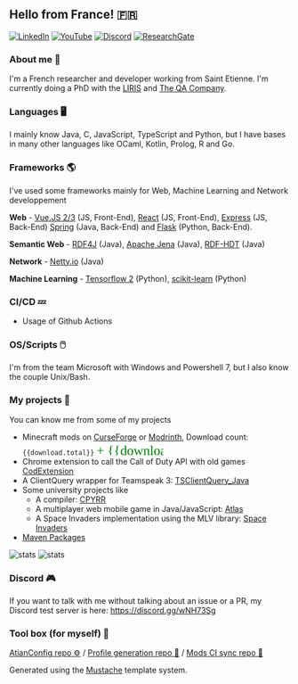 ## Hello from France! 🇫🇷

[![LinkedIn](https://img.shields.io/badge/linkedin-%230077B5.svg?style=for-the-badge&logo=linkedin&logoColor=white)](https://www.linkedin.com/in/antoine-willerval/) [![YouTube](https://img.shields.io/badge/ate48-%23FF0000.svg?style=for-the-badge&logo=YouTube&logoColor=white)](https://www.youtube.com/user/wilate48) [![Discord](https://img.shields.io/badge/ATESabLab-%237289DA.svg?style=for-the-badge&logo=discord&logoColor=white)](https://discord.gg/wNH73Sg) [![ResearchGate](https://img.shields.io/badge/ResearchGate-00CCBB?style=for-the-badge&logo=ResearchGate&logoColor=white)](https://www.researchgate.net/profile/Antoine-Willerval)

### About me 🙂

I'm a French researcher and developer working from Saint Etienne. I'm currently doing a PhD with the [LIRIS](https://liris.cnrs.fr/) and [The QA Company](https://the-qa-company.com/).

### Languages 🖥️

I mainly know Java, C, JavaScript, TypeScript and Python, but I have bases in many other languages like OCaml, Kotlin, Prolog, R and Go.

### Frameworks 🌎

I've used some frameworks mainly for Web, Machine Learning and Network developpement

**Web** - [Vue.JS 2/3](https://vuejs.org/) (JS, Front-End), [React](https://reactjs.org/) (JS, Front-End), [Express](http://expressjs.com/) (JS, Back-End) [Spring](https://spring.io/) (Java, Back-End) and [Flask](https://flask.palletsprojects.com/en/1.1.x/) (Python, Back-End).

**Semantic Web** - [RDF4J](https://rdf4j.org/) (Java), [Apache Jena](https://jena.apache.org/) (Java), [RDF-HDT](http://rdfhdt.org/) (Java)

**Network** - [Netty.io](https://netty.io/) (Java)

**Machine Learning** - [Tensorflow 2](https://www.tensorflow.org/) (Python), [scikit-learn](https://scikit-learn.org/) (Python)

### CI/CD 💤

- Usage of Github Actions

### OS/Scripts 🖱️

I'm from the team Microsoft with Windows and Powershell 7, but I also know the couple Unix/Bash. <!-- and OSX/zsh 🤮  -->

### My projects 🌵

You can know me from some of my projects

- Minecraft mods on [CurseForge](https://www.curseforge.com/members/ate48/projects) or [Modrinth](https://modrinth.com/user/DoVtMH0M), Download count: `{{download.total}}` ![svg](imgs/stonk.svg)
- Chrome extension to call the Call of Duty API with old games [CodExtension](https://github.com/ate47/CodExtension)
- A ClientQuery wrapper for Teamspeak 3: [TSClientQuery_Java](https://github.com/ate47/TSClientQuery_Java-Client)
- Some university projects like
  - A compiler: [CPYRR](https://github.com/ate47/CPYRR)
  - A multiplayer web mobile game in Java/JavaScript: [Atlas](https://github.com/ate47/S6Project---Atlas---Game)
  - A Space Invaders implementation using the MLV library: [Space Invaders](https://github.com/ate47/Space-invaders)
- [Maven Packages](PACKAGE.md)

![stats](https://github-readme-stats.vercel.app/api?username=ATE47&show_icons=true&theme=default)
![stats](https://github-readme-stats.vercel.app/api/top-langs/?username=ATE47&theme=default&layout=compact)

### Discord 🎮

If you want to talk with me without talking about an issue or a PR, my Discord test server is here: https://discord.gg/wNH73Sg

### Tool box (for myself) 📐

[AtianConfig repo ⚙️](https://github.com/ate47/AtianConfig) / [Profile generation repo 🙂](https://github.com/ate47/ate47-profilegeneration) / [Mods CI sync repo 🚀](https://github.com/ate47/mc_ci)

Generated using the [Mustache](https://github.com/janl/mustache.js) template system.
